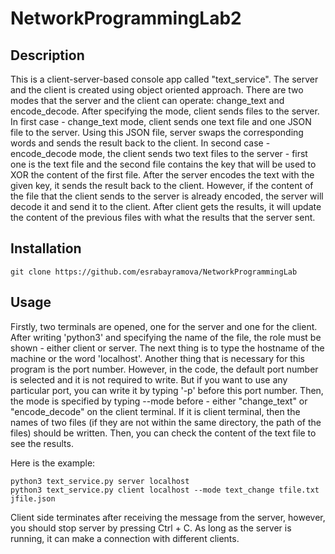 # NetworkProgrammingLab2

## Description

This is a client-server-based console app called "text_service". The server and the client is created using object oriented approach. There are two modes that the server and the client can operate: change_text and encode_decode. After specifying the mode, client sends files to the server. In first case - change_text mode, client sends one text file and one JSON file to the server. Using this JSON file, server swaps the corresponding words and sends the result back to the client. In second case - encode_decode mode, the client sends two text files to the server - first one is the text file and the second file contains the key that will be used to XOR the content of the first file. After the server encodes the text with the given key, it sends the result back to the client. However, if the content of the file that the client sends to the server is already encoded, the server will decode it and send it to the client. After client gets the results, it will update the content of the previous files with what the results that the server sent.

## Installation

```
git clone https://github.com/esrabayramova/NetworkProgrammingLab
```

## Usage


Firstly, two terminals are opened, one for the server and one for the client. After writing 'python3' and specifying the name of the file, the role must be shown - either client or server. The next thing is to type the hostname of the machine or the word 'localhost'. Another thing that is necessary for this program is the port number. However, in the code, the default port number is selected and it is not required to write. But if you want to use any particular port, you can write it by typing '-p' before this port number. Then, the mode is specified by typing --mode before - either "change_text" or "encode_decode" on the client terminal. If it is client terminal, then the names of two files (if they are not within the same directory, the path of the files) should be written. Then, you can check the content of the text file to see the results.

Here is the example:
```
python3 text_service.py server localhost
python3 text_service.py client localhost --mode text_change tfile.txt jfile.json
```

Client side terminates after receiving the message from the server, however, you should stop server by pressing Ctrl + C. As long as the server is running, it can make a connection with different clients. 
